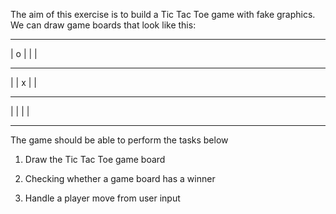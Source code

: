 The aim of this exercise is to build a Tic Tac Toe game with fake graphics. We can draw game boards that look like this: 

--- --- --- 
| o |  |   | 
--- --- --- 
|  | x |   | 
--- --- --- 
|  |   |   | 
--- --- --- 

The game should be able to perform the tasks below 

1. Draw the Tic Tac Toe game board 

2. Checking whether a game board has a winner 

3. Handle a player move from user input
